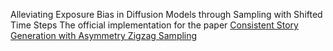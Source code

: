 Alleviating Exposure Bias in Diffusion Models through Sampling with Shifted Time Steps
The official implementation for the paper [Consistent Story Generation with Asymmetry Zigzag Sampling](https://arxiv.org/pdf/2506.09612.pdf)
